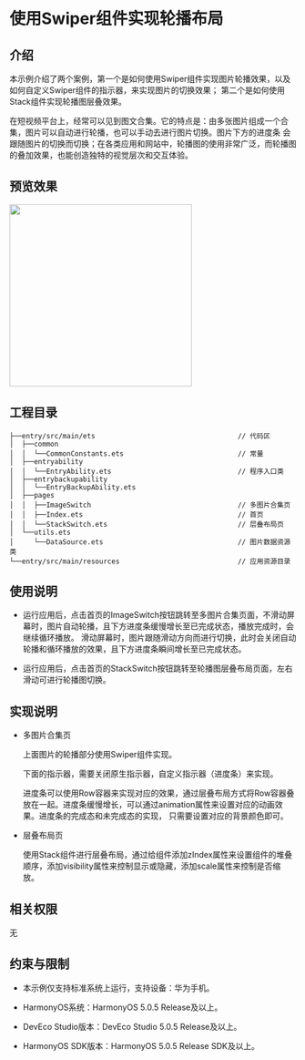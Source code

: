 # 使用Swiper组件实现轮播布局
## 介绍
本示例介绍了两个案例，第一个是如何使用Swiper组件实现图片轮播效果，以及如何自定义Swiper组件的指示器，来实现图片的切换效果；
第二个是如何使用Stack组件实现轮播图层叠效果。

在短视频平台上，经常可以见到图文合集。它的特点是：由多张图片组成一个合集，图片可以自动进行轮播，也可以手动去进行图片切换。图片下方的进度条
会跟随图片的切换而切换；在各类应用和网站中，轮播图的使用非常广泛，而轮播图的叠加效果，也能创造独特的视觉层次和交互体验。

## 预览效果
<img src="./screenshots/device/image.gif" width="320">

## 工程目录
``` 
├──entry/src/main/ets                                   // 代码区
│  ├──common
│  │  └──CommonConstants.ets                            // 常量
│  ├──entryability
│  │  └──EntryAbility.ets                               // 程序入口类
│  ├──entrybackupability
│  │  └──EntryBackupAbility.ets
│  ├──pages 
│  │  ├──ImageSwitch                                    // 多图片合集页
│  │  ├──Index.ets                                      // 首页
│  │  └──StackSwitch.ets                                // 层叠布局页
│  └──utils.ets
│     └──DataSource.ets                                 // 图片数据资源类
└──entry/src/main/resources                             // 应用资源目录
``` 
## 使用说明
* 运行应用后，点击首页的ImageSwitch按钮跳转至多图片合集页面，不滑动屏幕时，图片自动轮播，且下方进度条缓慢增长至已完成状态，播放完成时，会继续循环播放。
滑动屏幕时，图片跟随滑动方向而进行切换，此时会关闭自动轮播和循环播放的效果，且下方进度条瞬间增长至已完成状态。

* 运行应用后，点击首页的StackSwitch按钮跳转至轮播图层叠布局页面，左右滑动可进行轮播图切换。
## 实现说明
* 多图片合集页

  上面图片的轮播部分使用Swiper组件实现。

  下面的指示器，需要关闭原生指示器，自定义指示器（进度条）来实现。

  进度条可以使用Row容器来实现对应的效果，通过层叠布局方式将Row容器叠放在一起。进度条缓慢增长，可以通过animation属性来设置对应的动画效果。进度条的完成态和未完成态的实现，
只需要设置对应的背景颜色即可。

* 层叠布局页

  使用Stack组件进行层叠布局，通过给组件添加zIndex属性来设置组件的堆叠顺序，添加visibility属性来控制显示或隐藏，添加scale属性来控制是否缩放。

## 相关权限
无

## 约束与限制
* 本示例仅支持标准系统上运行，支持设备：华为手机。

* HarmonyOS系统：HarmonyOS 5.0.5 Release及以上。

* DevEco Studio版本：DevEco Studio 5.0.5 Release及以上。

* HarmonyOS SDK版本：HarmonyOS 5.0.5 Release SDK及以上。